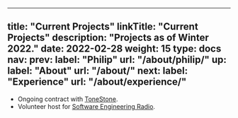 
---
title: "Current Projects"
linkTitle: "Current Projects"
description: "Projects as of Winter 2022."
date: 2022-02-28
weight: 15
type: docs
nav:
    prev:
        label: "Philip"
        url: "/about/philip/"
    up:
        label: "About"
        url: "/about/"
    next:
        label: "Experience"
        url: "/about/experience/"
---

* Ongoing contract with [ToneStone](/projects/tonestone).
* Volunteer host for [Software Engineering Radio](https://www.se-radio.net/team/philip-winston/).
